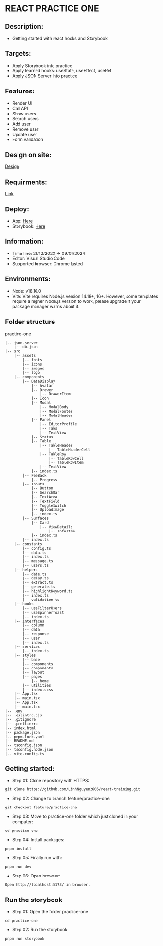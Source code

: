# REACT PRACTICE ONE

## Description:

- Getting started with react hooks and Storybook

## Targets:

- Apply Storybook into practice
- Apply learned hooks: useState, useEffect, useRef
- Apply JSON Server into practice

## Features:

- Render UI
- Call API
- Show users
- Search users
- Add user
- Remove user
- Update user
- Form validation

## Design on site:

[Design](<https://webix.com/demos/user-manager/>)

## Requirments:

[Link](https://docs.google.com/document/d/1GxT1csc-IOA16DXKXj0ncksQ4t2IlDAXXQ097_CHqrc/edit?usp=sharing)

## Deploy:

- App: [Here]()
- Storybook: [Here]()

## Information:

- Time line: 21/12/2023 -> 09/01/2024
- Editor: Visual Studio Code
- Supported browser: Chrome lasted

## Environments:

- Node: v18.16.0
- Vite: Vite requires Node.js version 14.18+, 16+. However, some templates require a higher Node.js version to work, please upgrade if your package manager warns about it.

## Folder structure

practice-one

```
|-- json-server
    |-- db.json
|-- src
    |-- assets
        |-- fonts
        |-- icons
        |-- images
        |-- logo
    |-- components
        |-- DataDisplay
            |-- Avatar
            |-- Drawer
                |-- DrawerItem
            |-- Icon
            |-- Modal
                |-- ModalBody
                |-- ModalFooter
                |-- ModalHeader
            |-- Panel
                |-- EditorProfile
                |-- Tabs
                |-- TextView
            |-- Status
            |-- Table
                |-- TableHeader
                    |-- TableHeaderCell
                |-- TableRow
                    |-- TableRowCell
                    |-- TableRowItem
                |-- TextView
            |-- index.ts
        |-- FeeBack
            |-- Progress
        |-- Inputs
            |-- Button
            |-- SearchBar
            |-- TextArea
            |-- TextField
            |-- ToggleSwitch
            |-- UploadImage
            |-- index.ts
        |-- Surfaces
            |-- Card
                |-- ViewDetails
                    |-- InfoItem
            |-- index.ts
        |-- index.ts
    |-- constants
        |-- config.ts
        |-- data.ts
        |-- index.ts
        |-- message.ts
        |-- users.ts
    |-- helpers
        |-- date.ts
        |-- delay.ts
        |-- extract.ts
        |-- generate.ts
        |-- highlightKeyword.ts
        |-- index.ts
        |-- validation.ts
    |-- hooks
        |-- useFilterUsers
        |-- useSpinnerToast
        |-- index.ts
    |-- interfaces
        |-- column
        |-- data
        |-- response
        |-- user
        |-- index.ts
    |-- services
        |-- index.ts
    |-- styles
        |-- base
        |-- components
        |-- components
        |-- layout
        |-- pages
            |-- home
        |-- utilities
        |-- index.scss
    |-- App.tsx
    |-- main.tsx
    |-- App.tsx
    |-- main.tsx
|-- .env  
|-- .eslintrc.cjs
|-- .gitignore
|-- .prettierrc
|-- index.html
|-- package.json
|-- pnpm-lock.yaml
|-- README.md
|-- tsconfig.json
|-- tsconfig.node.json
|-- vite.config.ts
```

## Getting started:

- Step 01: Clone repository with HTTPS:

```
git clone https://github.com/LinhNguyen2606/react-training.git
```

- Step 02: Change to branch feature/practice-one:

```
git checkout feature/practice-one
```

- Step 03: Move to practice-one folder which just cloned in your computer:

```
cd practice-one
```

- Step 04: Install packages:

```
pnpm install
```

- Step 05: Finally run with:

```
pnpm run dev
```

- Step 06: Open browser:

```
Open http://localhost:5173/ in browser.
```

## Run the storybook
- Step 01:  Open the folder practice-one
~~~
cd practice-one
~~~

- Step 02: Run the storybook
~~~
pnpm run storybook
~~~
